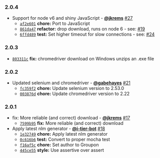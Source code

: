 ### 2.0.4

* Support for node v6 and shiny JavaScript - **[@jkrems](https://github.com/jkrems)** [#27](https://github.com/groupon/selenium-download/pull/27)
  - [`af2e601`](https://github.com/groupon/selenium-download/commit/af2e6012b5ff310e1baf472e29b2be3c75f7e628) **chore:** Port to JavaScript
  - [`861da47`](https://github.com/groupon/selenium-download/commit/861da4702118339bbe76bd7e73aaa8b69fd12370) **refactor:** drop download, runs on node 6 - see: [#19](https://github.com/groupon/selenium-download/issues/19)
  - [`6ffd489`](https://github.com/groupon/selenium-download/commit/6ffd48922466d66a44b40feef7b08a14ab38de3c) **test:** Set higher timeout for slow connections - see: [#24](https://github.com/groupon/selenium-download/issues/24)


### 2.0.3

* [`803311c`](https://github.com/groupon/selenium-download/commit/803311c9e922b18195742f9b32b0dd367b761f8a) **fix:** chromedriver download on Windows unzips an .exe file


### 2.0.2

* Updated selenium and chromedriver - **[@gabehayes](https://github.com/gabehayes)** [#21](https://github.com/groupon/selenium-download/pull/21)
  - [`fc359f2`](https://github.com/groupon/selenium-download/commit/fc359f229c765c86c7f6d7f3fd24eddcf4fc8305) **chore:** Update selenium version to 2.53.0
  - [`003876d`](https://github.com/groupon/selenium-download/commit/003876d79128a07d01f9a58699b15d75b79e2ceb) **chore:** Update chromedriver version to 2.22


### 2.0.1

* fix: More reliable (and correct) download - **[@jkrems](https://github.com/jkrems)** [#17](https://github.com/groupon/selenium-download/pull/17)
  - [`7599b95`](https://github.com/groupon/selenium-download/commit/7599b95b98215567019be022c5b3425f4b9ce03c) **fix:** More reliable (and correct) download
* Apply latest nlm generator - **[@i-tier-bot](https://github.com/i-tier-bot)** [#18](https://github.com/groupon/selenium-download/pull/18)
  - [`1e32749`](https://github.com/groupon/selenium-download/commit/1e327496277fad485c5fd7dc9649b8bd5787a8f2) **chore:** Apply latest nlm generator
  - [`0c616b6`](https://github.com/groupon/selenium-download/commit/0c616b6418fc60477b444b77ae903a36a6ecad31) **test:** Convert to proper mocha test
  - [`f16af5c`](https://github.com/groupon/selenium-download/commit/f16af5c3fa63a5393a55ef3042e76d4009ab7b0e) **chore:** Set author to Groupon
  - [`445ce55`](https://github.com/groupon/selenium-download/commit/445ce5533b24d53cddab19efe521ea832e642d2a) **style:** Use assertive over assert
